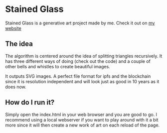 # Stained Glass

Stained Glass is a generative art project made by me. 
Check it out on [my website](https://www.frankhampusweslien.com/art?group=Stained%20Glass&search=&forSale=False)

## The idea

The algorithm is centered around the idea of splitting triangles recursively.
It has three different ways of doing (check out the code) and a couple of
other bells and whistles to create beautiful images.

It outputs SVG images. A perfect file format for ipfs and the blockchain since
it is resolution independent and will look just as good in 10 years as it does 
now.

## How do I run it?

Simply open the index.html in your web browser and you are good to go.
I recommend using a local webserver if you want to play around with it a bit more
since it will then create a new work of art on each reload of the page.

